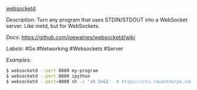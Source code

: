 [websocketd](https://github.com/joewalnes/websocketd)

*Description*: Turn any program that uses STDIN/STDOUT into a WebSocket server. Like inetd, but for WebSockets.

*Docs*: https://github.com/joewalnes/websocketd/wiki

*Labels*: #Go #Networking #Websockets #Server

*Examples*:

```bash
$ websocketd --port 8080 my-program
$ websocketd --port 8080 ipython
$ websocketd --port=8080 sh -c 'sh 2>&1'  # https://vcs.rowanthorpe.com/rowan/ws-repl
```
